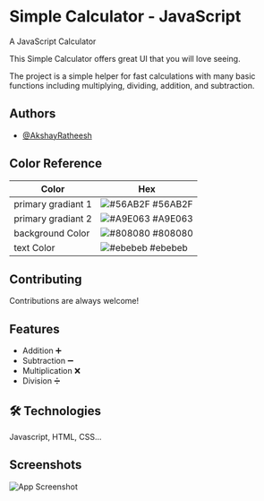 
# Simple Calculator - JavaScript 

A JavaScript Calculator


This Simple Calculator offers great UI that you will love seeing.

The project is a simple helper for fast calculations with many basic functions including multiplying, dividing, addition, and subtraction.






## Authors

- [@AkshayRatheesh](https://github.com/AkshayRatheesh)

## Color Reference

| Color             | Hex                                                                |
| ----------------- | ------------------------------------------------------------------ |
| primary gradiant 1 | ![#56AB2F](https://via.placeholder.com/10/56AB2F?text=+) #56AB2F |
| primary gradiant 2 | ![#A9E063](https://via.placeholder.com/10/A9E063?text=+) #A9E063 |
| background Color   | ![#808080](https://via.placeholder.com/10/808080?text=+) #808080 |
| text Color         | ![#ebebeb](https://via.placeholder.com/10/EBEBEB?text=+) #ebebeb |


## Contributing

Contributions are always welcome!




## Features

- Addition ➕ 
- Subtraction ➖ 
- Multiplication ❌
- Division ➗

## 🛠 Technologies 
Javascript, HTML, CSS...


## Screenshots

![App Screenshot](https://blogger.googleusercontent.com/img/b/R29vZ2xl/AVvXsEh5n7VZ1k-xqyFyqdcwTp6gzorupYgJw0i1iAH-8PjtvnJbC5q5_f2_u9F7hRaniskBeAkEs5MUt0xIw4sLVe7dCn52PesGdyMijrj-9oNGhjxrGgL9SyOfWXjzBIYVpOREzNYio4kNjQ-xlqkIwNyvJ9d5Du91tT6nbFvTtVeaI2FYLo89j8IJhxEf/s2163/Screenshot_202536575.jpg)

